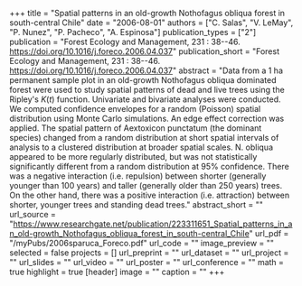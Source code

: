 +++
title = "Spatial patterns in an old-growth Nothofagus obliqua forest in south-central Chile"
date = "2006-08-01"
authors = ["C. Salas", "V. LeMay", "P. Nunez", "P. Pacheco", "A. Espinosa"]
publication_types = ["2"]
publication = "Forest Ecology and Management, 231 : 38--46. https://doi.org/10.1016/j.foreco.2006.04.037"
publication_short = "Forest Ecology and Management, 231 : 38--46. https://doi.org/10.1016/j.foreco.2006.04.037"
abstract = "Data from a 1 ha permanent sample plot in an old-growth Nothofagus obliqua dominated forest were used to study spatial patterns of dead and live trees using the Ripley's $K(t)$ function. Univariate and bivariate analyses were conducted. We computed confidence envelopes for a random (Poisson) spatial distribution using Monte Carlo simulations. An edge effect correction was applied. The spatial pattern of Aextoxicon   punctatum (the dominant species) changed from a random distribution at short spatial intervals of analysis to a clustered distribution at broader spatial scales. N. obliqua appeared to be more regularly distributed, but was not statistically significantly different from a random distribution at 95% confidence. There was a negative interaction (i.e. repulsion) between shorter (generally younger than 100 years) and taller (generally older than 250 years) trees. On the other hand, there was a positive interaction (i.e. attraction) between shorter, younger trees and standing dead trees."
abstract_short = ""
url_source = "https://www.researchgate.net/publication/223311651_Spatial_patterns_in_an_old-growth_Nothofagus_obliqua_forest_in_south-central_Chile"
url_pdf = "/myPubs/2006sparuca_Foreco.pdf"
url_code = ""
image_preview = ""
selected = false
projects = []
url_preprint = ""
url_dataset = ""
url_project = ""
url_slides = ""
url_video = ""
url_poster = ""
url_conference = ""
math = true
highlight = true
[header]
image = ""
caption = ""
+++

